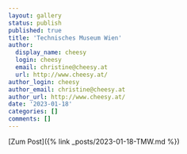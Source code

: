 ```yaml
---
layout: gallery
status: publish
published: true
title: 'Technisches Museum Wien'
author:
  display_name: cheesy
  login: cheesy
  email: christine@cheesy.at
  url: http://www.cheesy.at/
author_login: cheesy
author_email: christine@cheesy.at
author_url: http://www.cheesy.at/
date: '2023-01-18'
categories: []
comments: []
---
```


[Zum Post]({% link _posts/2023-01-18-TMW.md %})